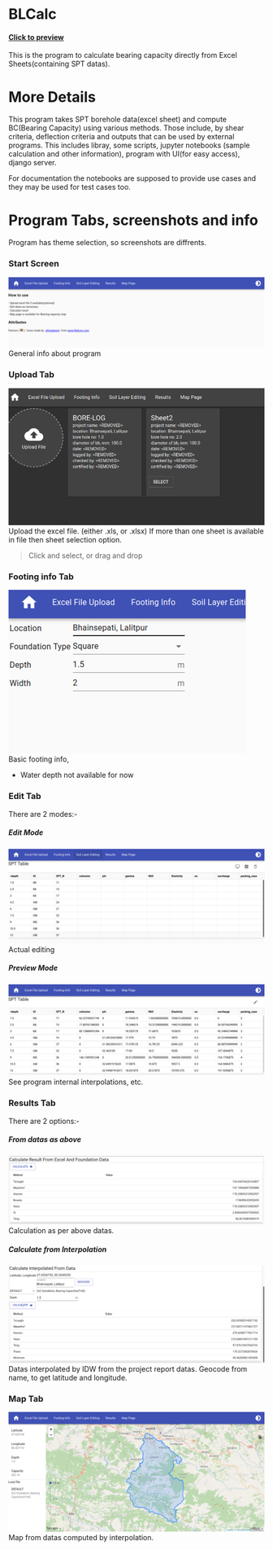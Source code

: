 BLCalc
==========
#### [Click to preview](http://ec2-3-235-222-190.compute-1.amazonaws.com)
This is the program to calculate bearing capacity directly from Excel Sheets(containing SPT datas).

More Details
==========
This program takes SPT borehole data(excel sheet) and compute BC(Bearing Capacity) using various methods. Those include, by shear criteria, deflection criteria and outputs that can be used by external programs. This includes libray, some scripts, jupyter notebooks (sample calculation and other information), program with UI(for easy access), django server.

For documentation the notebooks are supposed to provide use cases and they may be used for test cases too.

Program Tabs, screenshots and info
==========
Program has theme selection, so screenshots are diffrents.
### Start Screen
![index_page](media/images/index.png)
General info about program

### Upload Tab
![upload_tab](media/images/fileInfo.png)
Upload the excel file. (either .xls, or .xlsx)
If more than one sheet is available in file then sheet selection option.
> Click and select, or
> drag and drop

### Footing info Tab
![footing_info](media/images/footing_info.png)
Basic footing info,
* Water depth not available for now

### Edit Tab
There are 2 modes:-
##### Edit Mode
![edit_mode](media/images/edit_mode.png)
Actual editing

##### Preview Mode
![preview_mode](media/images/preview_mode.png)
See program internal interpolations, etc. 

### Results Tab
There are 2 options:-
##### From datas as above
![result_calc](media/images/fed.png)
Calculation as per above datas.

##### Calculate from Interpolation
![preview_mode](media/images/ID.png)
Datas interpolated by IDW from the project report datas.
Geocode from name, to get latitude and longitude.

### Map Tab
![map_tab](media/images/map_page.png)
Map from datas computed by interpolation.
